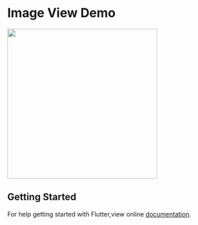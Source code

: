 # Image View Demo

<img src = "https://user-images.githubusercontent.com/40803579/55374838-c1822f80-552b-11e9-9fd0-1cf61ee71b17.png" width = '340'>

## Getting Started
For help getting started with Flutter,view online [documentation](https://flutter.dev/docs/development/ui/assets-and-images).
